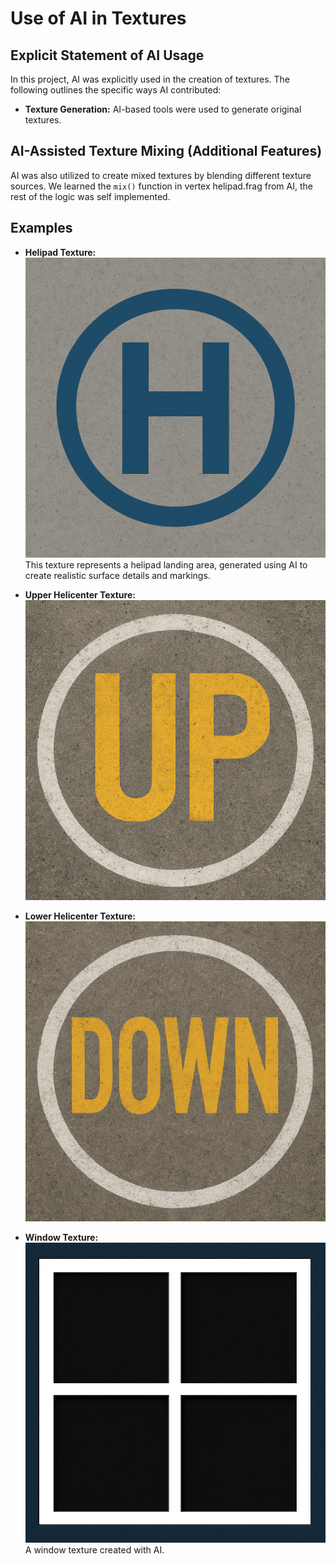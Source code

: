 # Use of AI in Textures

## Explicit Statement of AI Usage

In this project, AI was explicitly used in the creation of textures. The following outlines the specific ways AI contributed:

- **Texture Generation:** AI-based tools were used to generate original textures.

## AI-Assisted Texture Mixing (Additional Features)

AI was also utilized to create mixed textures by blending different texture sources.
We learned the `mix()` function in vertex helipad.frag from AI, the rest of the logic was self implemented.

## Examples

- **Helipad Texture:**  
  ![Screenshot 1](textures/helipad.png)  
  This texture represents a helipad landing area, generated using AI to create realistic surface details and markings.

- **Upper Helicenter Texture:**  
  ![Screenshot 2](textures/upHelicenter.png)  

- **Lower Helicenter Texture:**  
  ![Screenshot 3](textures/downHelicenter.png)  

- **Window Texture:**  
  ![Screenshot 4](textures/window.jpg)  
  A window texture created with AI.